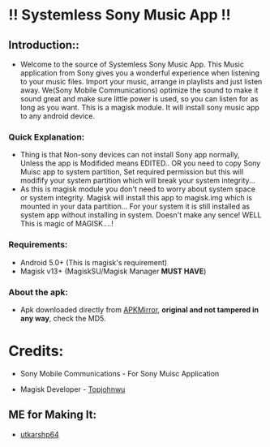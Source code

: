 
# !! Systemless Sony Music App !! 


## Introduction::
* Welcome to the source of Systemless Sony Music App. This Music application from Sony gives you a wonderful experience when listening to your music files. Import your music, arrange in playlists and just listen away. We(Sony Mobile Communications) optimize the sound to make it sound great and make sure little power is used, so you can listen for as long as you want. This is a magisk module. It will install sony music app to any android device.

### Quick Explanation:
* Thing is that Non-sony devices can not install Sony app normally, Unless the app is Modifided means EDITED.. OR you need to copy Sony Muisc app to system partition, Set required permission but this will modifify your system partition which will break your system integrity...
* As this is magisk module you don't need to worry about system space or system integrity. Magisk will install this app to magisk.img which is mounted in your data partition... For your system it is still installed as system app without installing in system. Doesn't make any sence! WELL This is magic of MAGISK....!

### Requirements:
* Android 5.0+ (This is magisk's requirement)
* Magisk v13+ (MagiskSU/Magisk Manager **MUST HAVE**)

### About the apk:
* Apk downloaded directly from [APKMirror](http://www.apkmirror.com/apk/sony-mobile-communications/walkman-music/ "Sony Music
By Sony Mobile Communications's APKMirror page"), **original and not tampered in any way**, check the MD5.

# Credits:
* Sony Mobile Communications - For Sony Muisc Application

* Magisk Developer - [Topjohnwu](https://forum.xda-developers.com/apps/magisk/official-magisk-v7-universal-systemless-t3473445)

## ME for Making It:
* [utkarshp64](https://forum.xda-developers.com/member.php?u=5186554 "Author's XDA profile")

